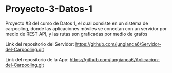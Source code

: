 # Proyecto-3-Datos-1
Proyecto #3 del curso de Datos 1, el cual consiste en un sistema de carpooling, donde las aplicaciones móviles se conectan con un servidor por medio de REST API, y las rutas son graficadas por medio de grafos

Link del repositorio del Servidor: https://github.com/jungianca6/Servidor-del-Carpooling.git

Link del repositorio de la App: https://github.com/jungianca6/Aplicacion-del-Carpooling.git
